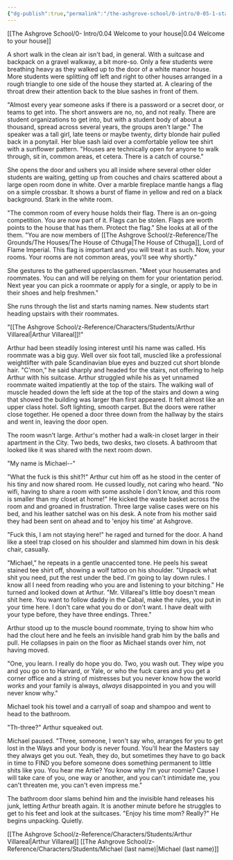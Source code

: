 ```yaml
---
{"dg-publish":true,"permalink":"/the-ashgrove-school/0-intro/0-05-1-star-rating/"}
---
```


[[The Ashgrove School/0- Intro/0.04 Welcome to your house\|0.04 Welcome to your house]]

A short walk in the clean air isn't bad, in general. With a suitcase and backpack on a gravel walkway, a bit more-so. Only a few students were breathing heavy as they walked up to the door of a white manor house. More students were splitting off left and right to other houses arranged in a rough triangle to one side of the house they started at. A clearing of the throat drew their attention back to the blue sashes in front of them. 

"Almost every year someone asks if there is a password or a secret door, or teams to get into. The short answers are no, no, and not really. There are student organizations to get into, but with a student body of about a thousand, spread across several years, the groups aren't large." The speaker was a tall girl, late teens or maybe twenty, dirty blonde hair pulled back in a ponytail. Her blue sash laid over a comfortable yellow tee shirt with a sunflower pattern. "Houses are technically open for anyone to walk through, sit in, common areas, et cetera. There is a catch of course." 

She opens the door and ushers you all inside where several other older students are waiting, getting up from couches and chairs scattered about a large open room done in white. Over a marble fireplace mantle hangs a flag on a simple crossbar. It shows a burst of flame in yellow and red on a black background. Stark in the white room. 

"The common room of every house holds their flag. There is an on-going competition. You are now part of it. Flags can be stolen. Flags are worth points to the house that has them. Protect the flag." She looks at all of the them. "You are now members of [[The Ashgrove School/z-Reference/The Grounds/The Houses/The House of Cthuga\|The House of Cthuga]], Lord of Flame Imperial. This flag is important and you will treat it as such. Now, your rooms. Your rooms are not common areas, you'll see why shortly." 

She gestures to the gathered upperclassmen.  "Meet your housemates and roommates. You can and will be relying on them for your orientation period. Next year you can pick a roommate or apply for a single, or apply to be in their shoes and help freshmen."

She runs through the list and starts naming names. New students start heading upstairs with their roommates. 

"[[The Ashgrove School/z-Reference/Characters/Students/Arthur Villareal\|Arthur Villareal]]!" 

Arthur had been steadily losing interest until his name was called. His roommate was a big guy. Well over six foot tall, muscled like a professional weightlifter with pale Scandinavian blue eyes and buzzed cut short blonde hair. "C'mon," he said sharply and headed for the stairs, not offering to help Arthur with his suitcase. Arthur struggled while his as yet unnamed roommate waited impatiently at the top of the stairs. The walking wall of muscle headed down the left side at the top of the stairs and down a wing that showed the building was larger than first appeared. It felt almost like an upper class hotel. Soft lighting, smooth carpet. But the doors were rather close together. He opened a door three down from the hallway by the stairs and went in, leaving the door open. 

The room wasn't large. Arthur's mother had a walk-in closet larger in their apartment in the City. Two beds, two desks, two closets. A bathroom that looked like it was shared with the next room down. 

"My name is Michael--"

"What the fuck is this shit?!" Arthur cut him off as he stood in the center of his tiny and now shared room. He cussed loudly, not caring who heard. "No wifi, having to share a room with some asshole I don't know, and this room is smaller than my closet at home!" He kicked the waste basket across the room and and groaned in frustration. Three large valise cases were on his bed, and his leather satchel was on his desk. A note from his mother said they had been sent on ahead and to 'enjoy his time' at Ashgrove. 

"Fuck this, I am not staying here!" he raged and turned for the door. A hand like a steel trap closed on his shoulder and slammed him down in his desk chair, casually. 

"Michael," he repeats in a gentle unaccented tone. He peels his sweat stained tee shirt off, showing a wolf tattoo on his shoulder. "Unpack what shit you need, put the rest under the bed. I'm going to lay down rules. I know all I need from reading who you are and listening to your bitching." He turned and looked down at Arthur. "Mr. Villareal's little boy doesn't mean shit here. You want to follow daddy in the Cabal, make the rules, you put in your time here. I don't care what you do or don't want. I have dealt with your type before, they have three endings. Three."

Arthur stood up to the muscle bound roommate, trying to show him who had the clout here and he feels an invisible hand grab him by the balls and pull. He collapses in pain on the floor as Michael stands over him, not having moved. 

"One, you learn. I really do hope you do. Two, you wash out. They wipe you and you go on to Harvard, or Yale, or who the fuck cares and you get a corner office and a string of mistresses but you never know how the world *works* and your family is always, *always* disappointed in you and you will never know why."

Michael took his towel and a carryall of soap and shampoo and went to head to the bathroom. 

"Th-three?" Arthur squeaked out.

Michael paused. "Three, someone, I won't say who, arranges for you to get lost in the Ways and your body is never found. You'll hear the Masters say they always get you out. Yeah, they do, but sometimes they have to go back in time to FIND you before someone does something permanent to little shits like you. You hear me Artie? You know why I'm your roomie? Cause I will take care of you, one way or another, and you can't intimidate me, you can't threaten me, you can't even impress me."

The bathroom door slams behind him and the invisible hand releases his junk, letting Arthur breath again. It is another minute before he struggles to get to his feet and look at the suitcases. "Enjoy his time mom? Really?" He begins unpacking. Quietly.

[[The Ashgrove School/z-Reference/Characters/Students/Arthur Villareal\|Arthur Villareal]]
[[The Ashgrove School/z-Reference/Characters/Students/Michael (last name)\|Michael (last name)]]

